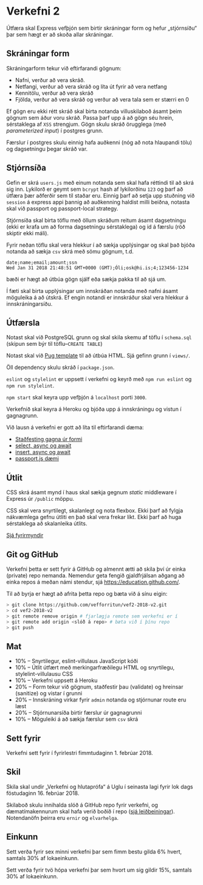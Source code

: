 # Verkefni 2

Útfæra skal Express vefþjón sem birtir skráningar form og hefur „stjórnsíðu“ þar sem hægt er að skoða allar skráningar.

## Skráningar form

Skráningarform tekur við eftirfarandi gögnum:

* Nafni, verður að vera skráð.
* Netfangi, verður að vera skráð og líta út fyrir að vera netfang
* Kennitölu, verður að vera skráð
* Fjölda, verður að vera skráð og verður að vera tala sem er stærri en 0

Ef gögn eru ekki rétt skráð skal birta notanda villuskilaboð ásamt þeim gögnum sem áður voru skráð. Passa þarf upp á að gögn séu hrein, sérstaklega af `XSS` strengjum. Gögn skulu skráð örugglega (með _parameterized input_) í postgres grunn.

Færslur í postgres skulu einnig hafa auðkenni (nóg að nota hlaupandi tölu) og dagsetningu þegar skráð var.

## Stjórnsíða

Gefin er skrá `users.js` með einum notanda sem skal hafa réttindi til að skrá sig inn. Lykilorð er geymt sem `bcrypt` hash af lykilorðinu `123` og þarf að útfæra þær aðferðir sem til staðar eru. Einnig þarf að setja upp stuðning við `session` á express appi þannig að auðkenning haldist milli beiðna, notasta skal við passport og passport-local strategy.

Stjórnsíða skal birta töflu með öllum skráðum reitum ásamt dagsetningu (ekki er krafa um að forma dagsetningu sérstaklega) og id á færslu (röð skiptir ekki máli).

Fyrir neðan töflu skal vera hlekkur í að sækja upplýsingar og skal það bjóða notanda að sækja `csv` skrá með sömu gögnum, t.d.

```csv
date;name;email;amount;ssn
Wed Jan 31 2018 21:48:51 GMT+0000 (GMT);Óli;osk@hi.is;4;123456-1234
```

bæði er hægt að útbúa gögn sjálf eða sækja pakka til að sjá um.

Í fæti skal birta upplýsingar um innskráðan notanda með nafni ásamt möguleika á að útskrá. Ef engin notandi er innskráður skal vera hlekkur á innskráningarsíðu.

## Útfærsla

Notast skal við PostgreSQL grunn og skal skila skemu af töflu í `schema.sql` (skipun sem býr til töflu–`CREATE TABLE`)

Notast skal við [Pug template](https://pugjs.org/) til að útbúa HTML. Sjá gefinn grunn í `views/`.

Öll dependency skulu skráð í `package.json`.

`eslint` og `stylelint` er uppsett í verkefni og keyrð með `npm run eslint` og `npm run stylelint`.

`npm start` skal keyra upp vefþjón á `localhost` porti `3000`.

Verkefnið skal keyra á Heroku og bjóða upp á innskráningu og vistun í gagnagrunn.

Við lausn á verkefni er gott að líta til eftirfarandi dæma:

* [Staðfesting gagna úr formi](https://github.com/vefforritun/vef2-2018/blob/master/fyrirlestrar/03/daemi/form/data-validator.js)
* [select, async og await](https://github.com/vefforritun/vef2-2018/blob/master/fyrirlestrar/03/daemi/postgres/select-async-await.js)
* [insert, async og await](https://github.com/vefforritun/vef2-2018/blob/master/fyrirlestrar/03/daemi/postgres/insert-async-await.js)
* [passport.js dæmi](https://github.com/vefforritun/vef2-2018/blob/master/fyrirlestrar/05/daemi/auth/passport.js)

## Útlit

CSS skrá ásamt mynd í haus skal sækja gegnum _static_ middleware í Express úr `/public` möppu.

CSS skal vera snyrtilegt, skalanlegt og nota flexbox. Ekki þarf að fylgja nákvæmlega gefnu útliti en það skal vera frekar líkt. Ekki þarf að huga sérstaklega að skalanleika útlits.

[Sjá fyrirmyndir](/layout/README.md)

## Git og GitHub

Verkefni þetta er sett fyrir á GitHub og almennt ætti að skila því úr einka (private) repo nemanda. Nemendur geta fengið gjaldfrjálsan aðgang að einka repos á meðan námi stendur, sjá https://education.github.com/.

Til að byrja er hægt að afrita þetta repo og bæta við á sínu eigin:

```bash
> git clone https://github.com/vefforritun/vef2-2018-v2.git
> cd vef2-2018-v2
> git remote remove origin # fjarlægja remote sem verkefni er í
> git remote add origin <slóð á repo> # bæta við í þínu repo
> git push
```

## Mat

* 10% – Snyrtilegur, eslint-villulaus JavaScript kóði
* 10% – Útlit útfært með merkingarfræðilegu HTML og snyrtilegu, stylelint-villulausu CSS
* 10% – Verkefni uppsett á Heroku
* 20% – Form tekur við gögnum, staðfestir þau (validate) og hreinsar (sanitize) og vistar í grunni
* 20% – Innskráning virkar fyrir `admin` notanda og stjórnunar route eru læst
* 20% – Stjórnunarsíða birtir færslur úr gagnagrunni
* 10% – Möguleiki á að sækja færslur sem `csv` skrá

## Sett fyrir

Verkefni sett fyrir í fyrirlestri fimmtudaginn 1. febrúar 2018.

## Skil

Skila skal undir „Verkefni og hlutaprófa“ á Uglu í seinasta lagi fyrir lok dags föstudaginn 16. febrúar 2018.

Skilaboð skulu innihalda slóð á GitHub repo fyrir verkefni, og dæmatímakennurum skal hafa verið boðið í repo ([sjá leiðbeiningar](https://help.github.com/articles/inviting-collaborators-to-a-personal-repository/)). Notendanöfn þeirra eru `ernir` og `elvarhelga`.

## Einkunn

Sett verða fyrir sex minni verkefni þar sem fimm bestu gilda 6% hvert, samtals 30% af lokaeinkunn.

Sett verða fyrir tvö hópa verkefni þar sem hvort um sig gildir 15%, samtals 30% af lokaeinkunn.

